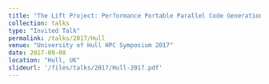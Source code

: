 ```yaml
---
title: "The Lift Project: Performance Portable Parallel Code Generation via Rewrite Rules"
collection: talks
type: "Invited Talk"
permalink: /talks/2017/Hull
venue: "University of Hull HPC Symposium 2017"
date: 2017-09-08
location: "Hull, UK"
slideurl: '/files/talks/2017/Hull-2017.pdf'
---
```

